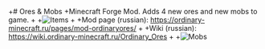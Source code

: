 +# Ores & Mobs
 +Minecraft Forge Mod. Adds 4 new ores and new mobs to game.
 +
 +![Items](https://ordinary-minecraft.ru/pictures/Ordinaryores-1.png)
 +
 +Mod page (russian): https://ordinary-minecraft.ru/pages/mod-ordinaryores/
 +
 +Wiki (russian): https://wiki.ordinary-minecraft.ru/Ordinary_Ores
 +
 +![Mobs](https://ordinary-minecraft.ru/pictures/Ordinaryores-2.png)
